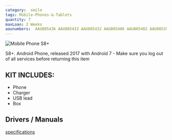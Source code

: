 ```yaml
---
category:  smile
tags: Mobile-Phones-&-Tablets
quantity: 7
maxLoan: 2 Weeks
aaunumbers:  AAU805436 AAU805433 AAU805432 AAU805406 AAU805402 AAU805393 AAU805392
---
```

![Mobile Phone S8+](https://fdn2.gsmarena.com/vv/bigpic/samsung-galaxy-s8-plus-.jpg)

S8+. Android Phone, released 2017 with Android 7 - Make sure you log out of all services before returning this item
## KIT INCLUDES:
-  Phone 
-  Charger 
-  USB lead 
-  Box

## Drivers / Manuals
[specifications](https://www.gsmarena.com/samsung_galaxy_note8-8505.php)

[]()



